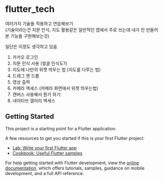 # flutter_tech

여러가지 기술들 적용하고 연습해보기    
(기술이라는건 지문 인식, 지도 활용같은 일반적인 앱에서 주로 쓰는데 내가 안 만들어 본 기능들 구현해보는것)  

일단은 이정도 생각하고 있음  

1. 카카오 로그인 
2. 지문 인식 사용 (얼굴 인식도?) 
3. 지도에 나만의 위젯 띄우는 법 (지도를 다루는 법) 
4. 드레그 앤 드롭 
5. 영상 출력
6. 카메라 엑세스 (카메라 화면에서 위젯 띄우는법) 
7. 캔버스 사용해서 뭔가 하기 
8. 네이티브 갤러리 엑세스

## Getting Started

This project is a starting point for a Flutter application.

A few resources to get you started if this is your first Flutter project:

- [Lab: Write your first Flutter app](https://docs.flutter.dev/get-started/codelab)
- [Cookbook: Useful Flutter samples](https://docs.flutter.dev/cookbook)

For help getting started with Flutter development, view the
[online documentation](https://docs.flutter.dev/), which offers tutorials,
samples, guidance on mobile development, and a full API reference.
